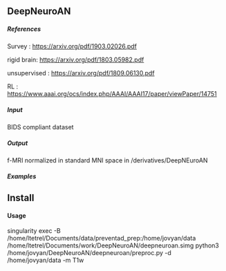 ## DeepNeuroAN

##### References

Survey : https://arxiv.org/pdf/1903.02026.pdf

rigid brain: https://arxiv.org/pdf/1803.05982.pdf

unsupervised : https://arxiv.org/pdf/1809.06130.pdf

RL : https://www.aaai.org/ocs/index.php/AAAI/AAAI17/paper/viewPaper/14751

##### Input

BIDS compliant dataset 

##### Output

f-MRI normalized in standard MNI space in /derivatives/DeepNEuroAN

##### Examples

## Install

#### Usage

singularity exec -B /home/ltetrel/Documents/data/preventad_prep:/home/jovyan/data /home/ltetrel/Documents/work/DeepNeuroAN/deepneuroan.simg python3 /home/jovyan/DeepNeuroAN/deepneuroan/preproc.py -d /home/jovyan/data -m T1w
